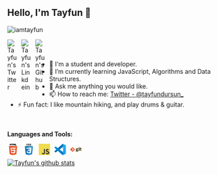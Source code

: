 ## Hello, I'm Tayfun 👋

<p align="left"> <img src="https://komarev.com/ghpvc/?username=tayfundursun&label=Views&color=blue&style=plastic" alt="iamtayfun" /> </p>

<a href="https://twitter.com/tayfundursun_">
  <img align="left" alt="Tayfun's Twitter" width="22px" style="margin-right: 10px;" src="https://cdn.jsdelivr.net/npm/simple-icons@v3/icons/twitter.svg" />
</a>
<a href="https://linkedin.com/in/tayfundursun">
  <img align="left" alt="Tayfun's Linkdein" width="22px" style="margin-right: 10px;" src="https://cdn.jsdelivr.net/npm/simple-icons@v3/icons/linkedin.svg" />
</a>
<a href="https://github.com/tayfundursun">
  <img align="left" alt="Tayfun's Github" width="22px" style="margin-right: 10px;" src="https://cdn.jsdelivr.net/npm/simple-icons@v3/icons/github.svg" />
</a>

<br/>
<br/>

- 👨 I'm a student and developer.
- 🔭 I’m currently learning JavaScript, Algorithms and Data Structures.
- 💬 Ask me anything you would like.
- 📫 How to reach me: [Twitter - @tayfundursun_](https://twitter.com/tayfundursun_)
- ⚡ Fun fact: I like mountain hiking, and play drums & guitar.

<br/>

**Languages and Tools:**  

<img style="margin-right: 10px;" align="left" alt="HTML5" width="26px" src="https://raw.githubusercontent.com/github/explore/80688e429a7d4ef2fca1e82350fe8e3517d3494d/topics/html/html.png"/>
<img style="margin-right: 10px;" align="left" alt="CSS3" width="26px" src="https://raw.githubusercontent.com/github/explore/80688e429a7d4ef2fca1e82350fe8e3517d3494d/topics/css/css.png"/>
<img style="margin-right: 10px;" align="left" alt="JavaScript" width="26px" src="https://raw.githubusercontent.com/github/explore/80688e429a7d4ef2fca1e82350fe8e3517d3494d/topics/javascript/javascript.png"/>
<img style="margin-right: 10px;" align="left" alt="Visual Studio Code" width="26px" src="https://raw.githubusercontent.com/github/explore/80688e429a7d4ef2fca1e82350fe8e3517d3494d/topics/visual-studio-code/visual-studio-code.png"/>
<img style="margin-right: 10px;" align="left" alt="Git" width="26px" src="https://raw.githubusercontent.com/github/explore/80688e429a7d4ef2fca1e82350fe8e3517d3494d/topics/git/git.png"/>
   

<br/>
<br/>

<a href="https://github.com/tayfundursun">
 <img align="center" src="https://github-readme-stats.vercel.app/api?username=tayfundursun&show_icons=true&theme=light&line_height=27" alt="Tayfun's github stats"/>
</a>
